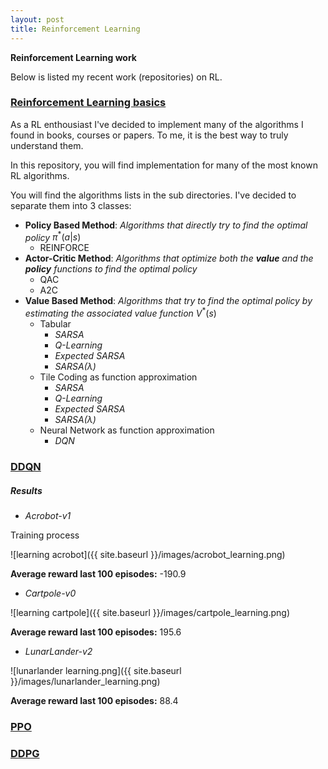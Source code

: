 ```yaml
---
layout: post
title: Reinforcement Learning
---
```


**Reinforcement Learning work**

Below is listed my recent work (repositories) on RL. 

### [Reinforcement Learning basics](https://github.com/BenoitLeguay/Reinforcement_Learning_Basics) 

As a RL enthousiast I've decided to implement many of the algorithms I found in books, courses or papers.  To me, it is the best way to truly understand them.  

In this repository, you will find implementation for many of the most known RL algorithms.

You will find the algorithms lists in the sub directories. I've decided to separate them into 3 classes:	



- **Policy Based Method**: *Algorithms that directly try to find the optimal policy* $\pi^*(a|s)$
  - REINFORCE
- **Actor-Critic Method**: *Algorithms that optimize both the **value** and the **policy** functions to find the optimal policy*
  - QAC
  - A2C
- **Value Based Method**: *Algorithms that try to find the optimal policy by estimating the associated value function* $V^*(s)$ 
  - Tabular 
    - *SARSA*
    - *Q-Learning*
    - *Expected SARSA*
    - *SARSA($\lambda$)*
  - Tile Coding as function approximation
    - *SARSA*
    - *Q-Learning*
    - *Expected SARSA*
    - *SARSA($\lambda$)*
  - Neural Network as function approximation
    - *DQN*

### [DDQN](https://github.com/BenoitLeguay/DDQN)

##### Results

- *Acrobot-v1*

Training process

![learning acrobot]({{ site.baseurl }}/images/acrobot_learning.png)

**Average reward last 100 episodes:** -190.9

- *Cartpole-v0*

![learning cartpole]({{ site.baseurl }}/images/cartpole_learning.png)

**Average reward last 100 episodes:** 195.6

- *LunarLander-v2*

![lunarlander learning.png]({{ site.baseurl }}/images/lunarlander_learning.png)

**Average reward last 100 episodes:** 88.4

### [PPO](https://github.com/BenoitLeguay/PPO)

### [DDPG](https://github.com/BenoitLeguay/DDPG)

